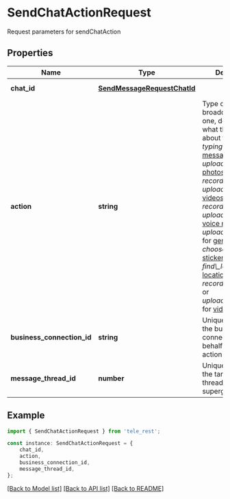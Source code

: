 # SendChatActionRequest

Request parameters for sendChatAction

## Properties

Name | Type | Description | Notes
------------ | ------------- | ------------- | -------------
**chat_id** | [**SendMessageRequestChatId**](SendMessageRequestChatId.md) |  | [default to undefined]
**action** | **string** | Type of action to broadcast. Choose one, depending on what the user is about to receive: *typing* for [text messages](https://core.telegram.org/bots/api/#sendmessage), *upload\\_photo* for [photos](https://core.telegram.org/bots/api/#sendphoto), *record\\_video* or *upload\\_video* for [videos](https://core.telegram.org/bots/api/#sendvideo), *record\\_voice* or *upload\\_voice* for [voice notes](https://core.telegram.org/bots/api/#sendvoice), *upload\\_document* for [general files](https://core.telegram.org/bots/api/#senddocument), *choose\\_sticker* for [stickers](https://core.telegram.org/bots/api/#sendsticker), *find\\_location* for [location data](https://core.telegram.org/bots/api/#sendlocation), *record\\_video\\_note* or *upload\\_video\\_note* for [video notes](https://core.telegram.org/bots/api/#sendvideonote). | [default to undefined]
**business_connection_id** | **string** | Unique identifier of the business connection on behalf of which the action will be sent | [optional] [default to undefined]
**message_thread_id** | **number** | Unique identifier for the target message thread; for supergroups only | [optional] [default to undefined]

## Example

```typescript
import { SendChatActionRequest } from 'tele_rest';

const instance: SendChatActionRequest = {
    chat_id,
    action,
    business_connection_id,
    message_thread_id,
};
```

[[Back to Model list]](../README.md#documentation-for-models) [[Back to API list]](../README.md#documentation-for-api-endpoints) [[Back to README]](../README.md)
